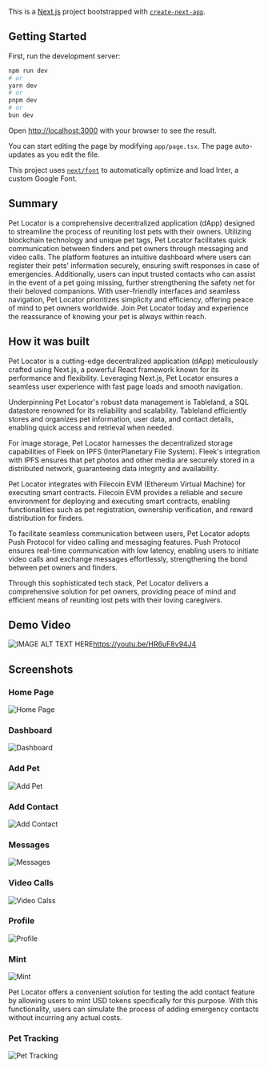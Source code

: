 This is a [Next.js](https://nextjs.org/) project bootstrapped with [`create-next-app`](https://github.com/vercel/next.js/tree/canary/packages/create-next-app).

## Getting Started

First, run the development server:

```bash
npm run dev
# or
yarn dev
# or
pnpm dev
# or
bun dev
```

Open [http://localhost:3000](http://localhost:3000) with your browser to see the result.

You can start editing the page by modifying `app/page.tsx`. The page auto-updates as you edit the file.

This project uses [`next/font`](https://nextjs.org/docs/basic-features/font-optimization) to automatically optimize and load Inter, a custom Google Font.

## Summary

Pet Locator is a comprehensive decentralized application (dApp) designed to streamline the process of reuniting lost pets with their owners. Utilizing blockchain technology and unique pet tags, Pet Locator facilitates quick communication between finders and pet owners through messaging and video calls. The platform features an intuitive dashboard where users can register their pets' information securely, ensuring swift responses in case of emergencies. Additionally, users can input trusted contacts who can assist in the event of a pet going missing, further strengthening the safety net for their beloved companions. With user-friendly interfaces and seamless navigation, Pet Locator prioritizes simplicity and efficiency, offering peace of mind to pet owners worldwide. Join Pet Locator today and experience the reassurance of knowing your pet is always within reach.


## How it was built

Pet Locator is a cutting-edge decentralized application (dApp) meticulously crafted using Next.js, a powerful React framework known for its performance and flexibility. Leveraging Next.js, Pet Locator ensures a seamless user experience with fast page loads and smooth navigation.

Underpinning Pet Locator's robust data management is Tableland, a SQL datastore renowned for its reliability and scalability. Tableland efficiently stores and organizes pet information, user data, and contact details, enabling quick access and retrieval when needed.

For image storage, Pet Locator harnesses the decentralized storage capabilities of Fleek on IPFS (InterPlanetary File System). Fleek's integration with IPFS ensures that pet photos and other media are securely stored in a distributed network, guaranteeing data integrity and availability.

Pet Locator integrates with Filecoin EVM (Ethereum Virtual Machine) for executing smart contracts. Filecoin EVM provides a reliable and secure environment for deploying and executing smart contracts, enabling functionalities such as pet registration, ownership verification, and reward distribution for finders.

To facilitate seamless communication between users, Pet Locator adopts Push Protocol for video calling and messaging features. Push Protocol ensures real-time communication with low latency, enabling users to initiate video calls and exchange messages effortlessly, strengthening the bond between pet owners and finders.

Through this sophisticated tech stack, Pet Locator delivers a comprehensive solution for pet owners, providing peace of mind and efficient means of reuniting lost pets with their loving caregivers.

## Demo Video

![IMAGE ALT TEXT HERE](https://github.com/dominichackett/petlocator/blob/master/images/home.png)https://youtu.be/HR6uF8v94J4
## Screenshots

### Home Page
![Home Page](https://github.com/dominichackett/petlocator/blob/master/images/home.png)


### Dashboard
![Dashboard](https://github.com/dominichackett/petlocator/blob/master/images/dashboard.png)

### Add Pet
![Add Pet](https://github.com/dominichackett/petlocator/blob/master/images/addpet.png)

### Add Contact
![Add Contact](https://github.com/dominichackett/petlocator/blob/master/images/addcontact.png)

### Messages
![Messages](hhttps://github.com/dominichackett/petlocator/blob/master/images/messages.png)

### Video Calls
![Video Calss](https://github.com/dominichackett/petlocator/blob/master/images/videocall.png)

### Profile
![Profile](https://github.com/dominichackett/petlocator/blob/master/images/profile.png)

### Mint
![Mint](https://github.com/dominichackett/petlocator/blob/master/images/mint.png)

Pet Locator offers a convenient solution for testing the add contact feature by allowing users to mint USD tokens specifically for this purpose. With this functionality, users can simulate the process of adding emergency contacts without incurring any actual costs.

### Pet Tracking
![Pet Tracking](https://github.com/dominichackett/petlocator/blob/master/images/tracking.png)